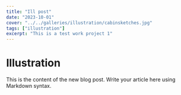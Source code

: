 ```yaml
---
title: "Ill post"
date: "2023-10-01"
cover: "../../galleries/illustration/cabinsketches.jpg"
tags: ["illustration"]
excerpt: "This is a test work project 1"
---
```


# Illustration


This is the content of the new blog post. Write your article here using Markdown syntax.
